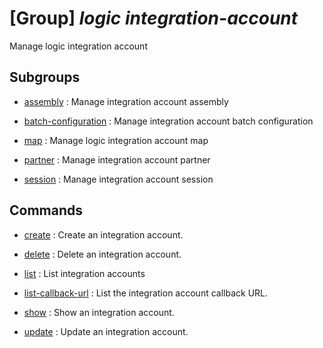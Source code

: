 # [Group] _logic integration-account_

Manage logic integration account

## Subgroups

- [assembly](/Commands/logic/integration-account/assembly/readme.md)
: Manage integration account assembly

- [batch-configuration](/Commands/logic/integration-account/batch-configuration/readme.md)
: Manage integration account batch configuration

- [map](/Commands/logic/integration-account/map/readme.md)
: Manage logic integration account map

- [partner](/Commands/logic/integration-account/partner/readme.md)
: Manage integration account partner

- [session](/Commands/logic/integration-account/session/readme.md)
: Manage integration account session

## Commands

- [create](/Commands/logic/integration-account/_create.md)
: Create an integration account.

- [delete](/Commands/logic/integration-account/_delete.md)
: Delete an integration account.

- [list](/Commands/logic/integration-account/_list.md)
: List integration accounts

- [list-callback-url](/Commands/logic/integration-account/_list-callback-url.md)
: List the integration account callback URL.

- [show](/Commands/logic/integration-account/_show.md)
: Show an integration account.

- [update](/Commands/logic/integration-account/_update.md)
: Update an integration account.
